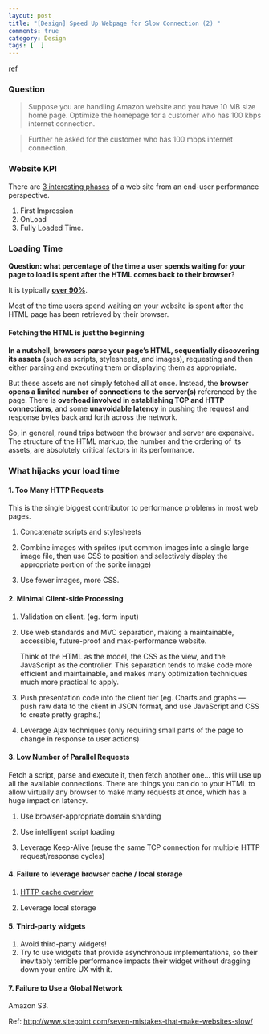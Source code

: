 ```yaml
---
layout: post
title: "[Design] Speed Up Webpage for Slow Connection (2) "
comments: true
category: Design
tags: [  ]
---
```


[ref](www.geeksforgeeks.org/amazon-interview-set-72-campus-sde-1)

### Question

> Suppose you are handling Amazon website and you have 10 MB size home page. Optimize the homepage for a customer who has 100 kbps internet connection.

> Further he asked for the customer who has 100 mbps internet connection.

### Website KPI

There are [3 interesting phases](https://community.compuwareapm.com/community/display/PUB/Best+Practices+on+Web+Site+Performance+Optimization) of a web site from an end-user performance perspective. 

1. First Impression
1. OnLoad 
1. Fully Loaded Time.

### Loading Time

__Question: what percentage of the time a user spends waiting for your page to load is spent after the HTML comes back to their browser__? 

It is typically __[over 90%](http://www.sitepoint.com/seven-mistakes-that-make-websites-slow/)__. 

Most of the time users spend waiting on your website is spent after the HTML page has been retrieved by their browser. 

#### Fetching the HTML is just the beginning

__In a nutshell, browsers parse your page’s HTML, sequentially discovering its assets__ (such as scripts, stylesheets, and images), requesting and then either parsing and executing them or displaying them as appropriate. 

But these assets are not simply fetched all at once. Instead, the __browser opens a limited number of connections to the server(s)__ referenced by the page. There is __overhead involved in establishing TCP and HTTP connections__, and some __unavoidable latency__ in pushing the request and response bytes back and forth across the network.

So, in general, round trips between the browser and server are expensive. The structure of the HTML markup, the number and the ordering of its assets, are absolutely critical factors in its performance.

### What hijacks your load time

#### 1. Too Many HTTP Requests

This is the single biggest contributor to performance problems in most web pages. 

1. Concatenate scripts and stylesheets

1. Combine images with sprites (put common images into a single large image file, then use CSS to position and selectively display the appropriate portion of the sprite image)

1. Use fewer images, more CSS. 

#### 2. Minimal Client-side Processing

1. Validation on client. (eg. form input)

1. Use web standards and MVC separation, making a maintainable, accessible, future-proof and max-performance website. 

    Think of the HTML as the model, the CSS as the view, and the JavaScript as the controller. This separation tends to make code more efficient and maintainable, and makes many optimization techniques much more practical to apply.

1. Push presentation code into the client tier (eg. Charts and graphs — push raw data to the client in JSON format, and use JavaScript and CSS to create pretty graphs.)

1. Leverage Ajax techniques (only requiring small parts of the page to change in response to user actions)

#### 3. Low Number of Parallel Requests

Fetch a script, parse and execute it, then fetch another one... this will use up all the available connections. There are things you can do to your HTML to allow virtually any browser to make many requests at once, which has a huge impact on latency.

1. Use browser-appropriate domain sharding

1. Use intelligent script loading

1. Leverage Keep-Alive (reuse the same TCP connection for multiple HTTP request/response cycles)

#### 4. Failure to leverage browser cache / local storage

1. [HTTP cache overview](http://www.mnot.net/cache_docs/)

1. Leverage local storage

#### 5. Third-party widgets

1. Avoid third-party widgets!
1. Try to use widgets that provide asynchronous implementations, so their inevitably terrible performance impacts their widget without dragging down your entire UX with it.

#### 7. Failure to Use a Global Network

Amazon S3. 

Ref: http://www.sitepoint.com/seven-mistakes-that-make-websites-slow/
